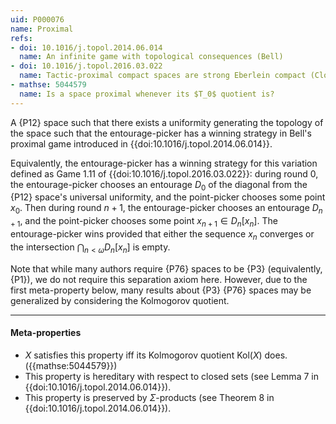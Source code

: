 ```yaml
---
uid: P000076
name: Proximal
refs:
- doi: 10.1016/j.topol.2014.06.014
  name: An infinite game with topological consequences (Bell)
- doi: 10.1016/j.topol.2016.03.022
  name: Tactic-proximal compact spaces are strong Eberlein compact (Clontz)
- mathse: 5044579
  name: Is a space proximal whenever its $T_0$ quotient is?
---
```


A {P12} space such that there exists a uniformity
generating the topology of the space such that the
entourage-picker has a winning strategy in Bell's proximal game introduced
in {{doi:10.1016/j.topol.2014.06.014}}.

Equivalently, the entourage-picker has a winning strategy for
this variation defined as Game 1.11 of
{{doi:10.1016/j.topol.2016.03.022}}: during round $0$,
the entourage-picker chooses an entourage $D_0$ of the diagonal from
the {P12} space's universal uniformity, and the point-picker
chooses some point $x_0$. Then during round $n+1$, the entourage-picker chooses an
entourage $D_{n+1}$, and the point-picker chooses some point $x_{n+1}\in D_n[x_n]$.
The entourage-picker wins provided that either the sequence $x_n$ converges
or the intersection $\bigcap_{n<\omega}D_n[x_n]$ is empty.

Note that while many authors require {P76} spaces to be {P3}
(equivalently, {P1}),
we do not require this separation axiom here.
However, due to the first meta-property below, many results about {P3} {P76} spaces may
be generalized by considering the Kolmogorov quotient.

----

#### Meta-properties

- $X$ satisfies this property iff its Kolmogorov quotient $\text{Kol}(X)$ does. ({{mathse:5044579}})
- This property is hereditary with respect to closed sets (see Lemma 7 in {{doi:10.1016/j.topol.2014.06.014}}).
- This property is preserved by $\Sigma$-products (see Theorem 8 in {{doi:10.1016/j.topol.2014.06.014}}).
